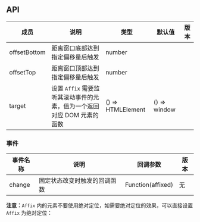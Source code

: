 ## API

| 成员 | 说明 | 类型 | 默认值 | 版本 |
| --- | --- | --- | --- | --- |
| offsetBottom | 距离窗口底部达到指定偏移量后触发 | number |  |  |
| offsetTop | 距离窗口顶部达到指定偏移量后触发 | number |  |  |
| target | 设置 `Affix` 需要监听其滚动事件的元素，值为一个返回对应 DOM 元素的函数 | () => HTMLElement | () => window |  |

### 事件

| 事件名称 | 说明                         | 回调参数          | 版本 |
| -------- | ---------------------------- | ----------------- | ---- |
| change   | 固定状态改变时触发的回调函数 | Function(affixed) | 无   |  |

**注意：**`Affix` 内的元素不要使用绝对定位，如需要绝对定位的效果，可以直接设置 `Affix` 为绝对定位：
